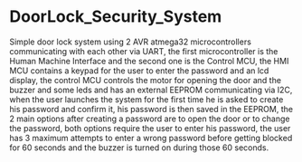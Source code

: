 # DoorLock_Security_System
Simple door lock system using 2 AVR atmega32 microcontrollers communicating with each other via UART, the first microcontroller is the Human Machine Interface and the second one is the Control MCU, the HMI MCU contains a keypad for the user to enter the password and an lcd display, the control MCU controls the motor for opening the door and the buzzer and some leds and has an external EEPROM communicating via I2C, when the user launches the system for the first time he is asked to create his password and confirm it, his password is then saved in the EEPROM, the 2 main options after creating a password are to open the door or to change the password, both options require the user to enter his password, the user has 3 maximum attempts to enter a wrong password before getting blocked for 60 seconds and the buzzer is turned on during those 60 seconds.
